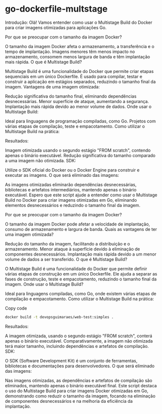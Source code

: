 # go-dockerfile-multstage

Introdução:
Olá! Vamos entender como usar o Multistage Build do Docker para criar imagens otimizadas para aplicações Go.

Por que se preocupar com o tamanho da imagem Docker?

O tamanho da imagem Docker afeta o armazenamento, a transferência e o tempo de implantação.
Imagens menores têm menos impacto no armazenamento, consomem menos largura de banda e têm implantação mais rápida.
O que é Multistage Build?

Multistage Build é uma funcionalidade do Docker que permite criar etapas sequenciais em um único Dockerfile.
É usado para compilar, testar e construir a aplicação em estágios separados, reduzindo o tamanho final da imagem.
Vantagens de uma imagem otimizada:

Redução significativa do tamanho final, eliminando dependências desnecessárias.
Menor superfície de ataque, aumentando a segurança.
Implantação mais rápida devido ao menor volume de dados.
Onde usar o Multistage Build:

Ideal para linguagens de programação compiladas, como Go.
Projetos com várias etapas de compilação, teste e empacotamento.
Como utilizar o Multistage Build na prática:

Resultados:

Imagem otimizada usando o segundo estágio "FROM scratch", contendo apenas o binário executável.
Redução significativa do tamanho comparado a uma imagem não otimizada.
SDK:

Utilize o SDK oficial do Docker ou o Docker Engine para construir e executar as imagens.
O que será eliminado das imagens:

As imagens otimizadas eliminarão dependências desnecessárias, bibliotecas e artefatos intermediários, mantendo apenas o binário executável.
Espero que este script ajude a entender como usar o Multistage Build no Docker para criar imagens otimizadas em Go, eliminando elementos desnecessários e reduzindo o tamanho final da imagem.

Por que se preocupar com o tamanho da imagem Docker?

O tamanho da imagem Docker pode afetar a velocidade de implantação, consumo de armazenamento e largura de banda.
Quais as vantagens de ter uma imagem otimizada?

Redução do tamanho da imagem, facilitando a distribuição e o armazenamento.
Menor ataque à superfície devido à eliminação de componentes desnecessários.
Implantação mais rápida devido a um menor volume de dados a ser transferido.
O que é Multistage Build?

O Multistage Build é uma funcionalidade do Docker que permite definir várias etapas de construção em um único Dockerfile.
Ele ajuda a separar as fases de construção, teste e empacotamento, reduzindo o tamanho final da imagem.
Onde usar o Multistage Build?

Ideal para linguagens compiladas, como Go, onde existem várias etapas de compilação e empacotamento.
Como utilizar o Multistage Build na prática:

Copy code
```bash
docker build -t devopsguimaraes/web-test:simples .
```
Resultados:

A imagem otimizada, usando o segundo estágio "FROM scratch", conterá apenas o binário executável.
Comparativamente, a imagem não otimizada terá maior tamanho, incluindo dependências e artefatos de compilação.
SDK:

O SDK (Software Development Kit) é um conjunto de ferramentas, bibliotecas e documentações para desenvolvedores.
O que será eliminado das imagens:

Nas imagens otimizadas, as dependências e artefatos de compilação são eliminados, mantendo apenas o binário executável final.
Este script destaca o uso do Multistage Build para criar imagens Docker otimizadas em Go, demonstrando como reduzir o tamanho da imagem, focando na eliminação de componentes desnecessários e na melhoria da eficiência da implantação.
